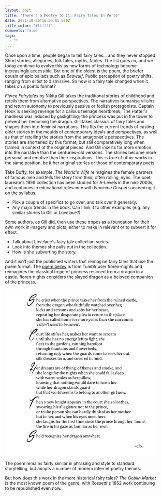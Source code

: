 ```yaml
---
layout: post
title: "There's a Poetry to It: Fairy Tales In Verse"
date: 2021-10-20T16:30:01.569Z
title_color: "#ffffff"
comments: false
tags:
  - ""
---
```

Once upon a time, people began to tell fairy tales... and they never stopped. Short stories, allegories, folk tales,  myths, fables. The list goes on, and we today continue to evolve this as new forms of technology become increasingly accessible. But one of the oldest is the poem, the briefer cousin of epic ballads such as *Beowulf*. Public perception of poetry shifts, ranging from elitist to dismissive. So how is a fairy tale changed when it takes on a poetic format?

*Fierce Fairytales* by Nikita Gill takes the traditional stories of childhood and retells them from alternative perspectives. The narratives humanise villains and return autonomy to previously passive or foolish protagonists. Captain Hook is seeking revenge for a callous teenage heartbreak; The Hatter's madness was induced by gaslighting; the princess was put in the tower to prevent her becoming the dragon. Gill takes classics of fairy tales and shapes them into feminist narrations. This fits the current trends of casting older stories in the moulds of contemporary ideals and perspectives, as well as that of retelling the stories from the antagonist's perspectives. The stories are shortened by this format, but still comparatively long when framed in context of the original pieces. And Gill inserts far more emotion into the narrative than the centuries-old versions. The stories become more personal and emotive than their inspirations. This is true of other works in the same position, be it her original stories or those of contemporary poets.

Take Duffy, for example. *The World's Wife* reimagines the female partners of famous men and tells the story from their, often rolling, eyes. The poet laureate's 1999 collection has been studied for A-Levels in the mid-2000s, and continues in educational relevance with *Feminine Gospel* succeeding it on the syllabus.

* Pick a couple of specifics to go over, and talk over it generally.
* Any major trends in the book. Can I link it to other examples (e.g. any similar stories to Gill or Lovelace?)

Some authors, as Gill did, then use these tropes as a foundation for their own work in imagery and plots, either to make in relevant or to subvert it for effect.

* Talk about Lovelace's fairy tale collection series.
* Look into themes she pulls out in the collection.
* How is she subverting the story.

And it isn't just the published writers that reimagine fairy tales that use the poem format. The [poem below](https://fioren-nights.tumblr.com/post/128616392320) is from Tumblr user fioren-nights and reimagines the classical trope of princess rescued from a dragon in a castle. fioren-nights considers the slayed dragon as a beloved companion of the princess.

![](../uploads/article13-tumblrdragonpoem.png)

The poem remains fairly similar in phrasing and style to standard storytelling, but adopts a number of modern internet poetry themes.



But how does this work in the more historical fairy tales? *The Goblin Market* is the most known poem of the genre, with Rossetti's 1862 work continuing to be republished even now.